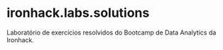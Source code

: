 # ironhack.labs.solutions
Laboratório de exercícios resolvidos do Bootcamp de Data Analytics da Ironhack.
